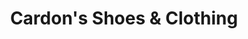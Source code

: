 ---
title: "Cardon's Shoes & Clothing"
url: /cedar-city/cardons-shoes-und-clothing/
shop: Kleidung
---